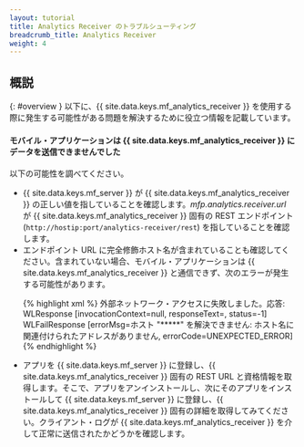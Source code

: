 ```yaml
---
layout: tutorial
title: Analytics Receiver のトラブルシューティング
breadcrumb_title: Analytics Receiver
weight: 4
---
```

<!-- NLS_CHARSET=UTF-8 -->
## 概説
{: #overview }
以下に、{{ site.data.keys.mf_analytics_receiver }} を使用する際に発生する可能性がある問題を解決するために役立つ情報を記載しています。

<div class="panel panel-default">
  <div class="panel-heading"><h4>モバイル・アプリケーションは {{ site.data.keys.mf_analytics_receiver }} にデータを送信できませんでした
</h4></div>
  <div class="panel-body">
  <p>以下の可能性を調べてください。</p>
  <ul>
    <li>{{ site.data.keys.mf_server }} が {{ site.data.keys.mf_analytics_receiver }} の正しい値を指していることを確認します。<i>mfp.analytics.receiver.url</i> が {{ site.data.keys.mf_analytics_receiver }} 固有の REST エンドポイント (<code>http://hostip:port/analytics-receiver/rest</code>) を指していることを確認します。</li>
    <li>エンドポイント URL に完全修飾ホスト名が含まれていることも確認してください。含まれていない場合、モバイル・アプリケーションは {{ site.data.keys.mf_analytics_receiver }} と通信できず、次のエラーが発生する可能性があります。

{% highlight xml %}
外部ネットワーク・アクセスに失敗しました。応答: WLResponse [invocationContext=null, responseText=, status=-1] WLFailResponse [errorMsg=ホスト "*****" を解決できません: ホスト名に関連付けられたアドレスがありません, errorCode=UNEXPECTED_ERROR]
{% endhighlight %}</li>
      <li> アプリを {{ site.data.keys.mf_server }} に登録し、{{ site.data.keys.mf_analytics_receiver }} 固有の REST URL と資格情報を取得します。そこで、アプリをアンインストールし、次にそのアプリをインストールして {{ site.data.keys.mf_server }} に登録し、{{ site.data.keys.mf_analytics_receiver }} 固有の詳細を取得してみてください。クライアント・ログが {{ site.data.keys.mf_analytics_receiver }} を介して正常に送信されたかどうかを確認します。</li>
    </ul>
  </div>
</div>
